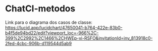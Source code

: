 # ChatCI-metodos

Link para o diagrama dos casos de classe: https://lucid.app/lucidchart/47650041-b764-422e-83b0-b4f5de94bd22/edit?viewport_loc=-966%2C-399%2C2992%2C1466%2CHWEp-vi-RSFO&invitationId=inv_813918c0-2fed-4cbc-906b-d119544d5ab9
